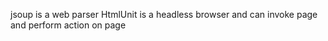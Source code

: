 jsoup is a web parser 
HtmlUnit is a headless browser and can invoke page and perform action on page